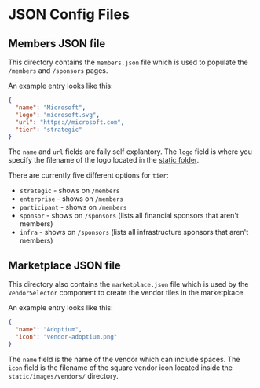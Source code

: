 # JSON Config Files

## Members JSON file

This directory contains the `members.json` file which is used to populate the `/members` and `/sponsors` pages.

An example entry looks like this:

```json
{
  "name": "Microsoft",
  "logo": "microsoft.svg",
  "url": "https://microsoft.com",
  "tier": "strategic"
}
```

The `name` and `url` fields are faily self explantory. The `logo` field is where you specify the filename of the logo located in the [static folder](../../static).

There are currently five different options for `tier`:

- `strategic` - shows on `/members`
- `enterprise` - shows on `/members`
- `participant` - shows on `/members`
- `sponsor` - shows on `/sponsors` (lists all financial sponsors that aren't members)
- `infra` - shows on `/sponsors` (lists all infrastructure sponsors that aren't members)

## Marketplace JSON file

This directory also contains the `marketplace.json` file which is used by the `VendorSelector` component to create the vendor tiles in the marketpkace.

An example entry looks like this:

```json
{
  "name": "Adoptium",
  "icon": "vendor-adoptium.png"
}
```

The `name` field is the name of the vendor which can include spaces. The `icon` field is the filename of the square vendor icon located inside the `static/images/vendors/` directory.
